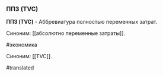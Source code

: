 ### ППЗ (TVC)

**ППЗ (TVC)** - Аббревиатура полностью переменных затрат.

Синоним: [[абсолютно переменные затраты]].

#экономика

Синоним: [[TVC]].

#translated
